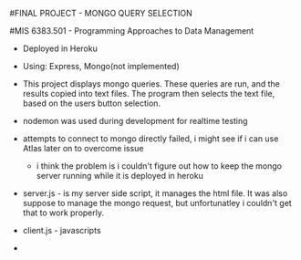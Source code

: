 #FINAL PROJECT - MONGO QUERY SELECTION

#MIS 6383.501 - Programming Approaches to Data Management

- Deployed in Heroku
- Using: Express, Mongo(not implemented)

- This project displays mongo queries. These queries are run, and the results copied into text files. The
program then selects the text file, based on the users button selection.

- nodemon was used during development for realtime testing
- attempts to connect to mongo directly failed, i might see if i can use Atlas later on to overcome issue
    - i think the problem is i couldn't figure out how to keep the mongo server running while it is deployed in heroku

- server.js - is my server side script, it manages the html file. It was also suppose to manage the mongo request, but unfortunatley i couldn't get that to work properly.

- client.js - javascripts
- 
